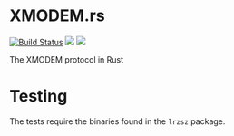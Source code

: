 # XMODEM.rs

[![Build Status](https://travis-ci.org/awelkie/xmodem.rs.svg?branch=master)](https://travis-ci.org/awelkie/xmodem.rs)
[![](https://img.shields.io/crates/v/xmodem.svg)](https://crates.io/crates/xmodem)
[![](https://img.shields.io/crates/l/xmodem.svg)](https://crates.io/crates/xmodem)

The XMODEM protocol in Rust

# Testing
The tests require the binaries found in the `lrzsz` package.
